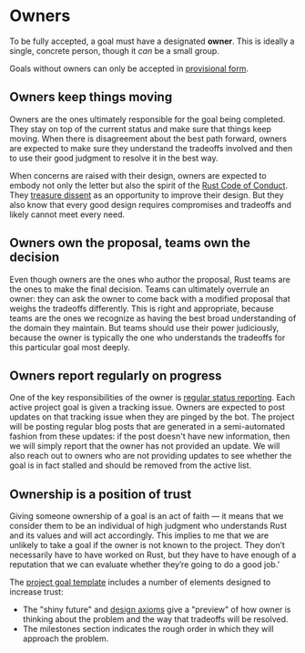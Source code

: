# Owners

To be fully accepted, a goal must have a designated **owner**. This is ideally a single, concrete person, though it *can* be a small group.

Goals without owners can only be accepted in [provisional form](./provisional_goals.md).

## Owners keep things moving

Owners are the ones ultimately responsible for the goal being completed. They stay on top of the current status and make sure that things keep moving. When there is disagreement about the best path forward, owners are expected to make sure they understand the tradeoffs involved and then to use their good judgment to resolve it in the best way.

When concerns are raised with their design, owners are expected to embody not only the letter but also the spirit of the [Rust Code of Conduct][coc]. They [treasure dissent](https://lang-team.rust-lang.org/decision_process.html?highlight=treasure%20dissent#prioritized-principles-of-rust-team-consensus-decision-making) as an opportunity to improve their design. But they also know that every good design requires compromises and tradeoffs and likely cannot meet every need.

[coc]: https://www.rust-lang.org/policies/code-of-conduct

## Owners own the proposal, teams own the decision

Even though owners are the ones who author the proposal, Rust teams are the ones to make the final decision.
Teams can ultimately overrule an owner: they can ask the owner to come back with a modified proposal that weighs the tradeoffs differently. This is right and appropriate, because teams are the ones we recognize as having the best broad understanding of the domain they maintain. But teams should use their power judiciously, because the owner is typically the one who understands the tradeoffs for this particular goal most deeply.

## Owners report regularly on progress

One of the key responsibilities of the owner is [regular status reporting](../how_to/report_status.md). Each active project goal is given a tracking issue. Owners are expected to post updates on that tracking issue when they are pinged by the bot. The project will be posting regular blog posts that are generated in a semi-automated fashion from these updates: if the post doesn't have new information, then we will simply report that the owner has not provided an update. We will also reach out to owners who are not providing updates to see whether the goal is in fact stalled and should be removed from the active list.

## Ownership is a position of trust

Giving someone ownership of a goal is an act of faith — it means that we consider them to be an individual of high judgment who understands Rust and its values and will act accordingly. This implies to me that we are unlikely to take a goal if the owner is not known to the project. They don’t necessarily have to have worked on Rust, but they have to have enough of a reputation that we can evaluate whether they’re going to do a good job.’

The [project goal template](../TEMPLATE.md) includes a number of elements designed to increase trust:

* The "shiny future" and [design axioms](./design_axioms.md) give a "preview" of how owner is thinking about the problem and the way that tradeoffs will be resolved.
* The milestones section indicates the rough order in which they will approach the problem.
